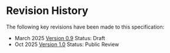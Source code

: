 # Revision History

The following key revisions have been made to this specification:

- March 2025 [Version 0.9](https://glossary.trustoverip.org/versions/v0.9/) Status: Draft
- Oct 2025 [Version 1.0](https://glossary.trustoverip.org/versions/v1/) Status: Public Review